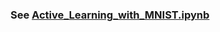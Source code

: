 ### See [Active_Learning_with_MNIST.ipynb](https://github.com/gtoubassi/active-learning-mnist/blob/master/Active_Learning_with_MNIST.ipynb)
